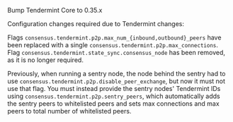 Bump Tendermint Core to 0.35.x

Configuration changes required due to Tendermint changes:

Flags `consensus.tendermint.p2p.max_num_{inbound,outbound}_peers` have
been replaced with a single `consensus.tendermint.p2p.max_connections`.
Flag `consensus.tendermint.state_sync.consensus_node` has been removed,
as it is no longer required.

Previously, when running a sentry node, the node behind the sentry had to
use `consensus.tendermint.p2p.disable_peer_exchange`, but now it must not
use that flag.  You must instead provide the sentry nodes' Tendermint IDs
using `consensus.tendermint.p2p.sentry_peers`, which automatically adds
the sentry peers to whitelisted peers and sets max connections and max
peers to total number of whitelisted peers.
